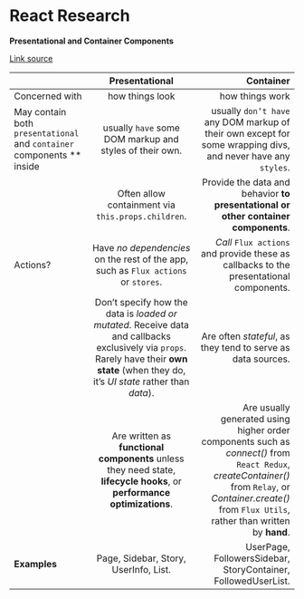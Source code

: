 # React Research
**Presentational and Container Components**

[Link source](https://medium.com/@dan_abramov/smart-and-dumb-components-7ca2f9a7c7d0)


|   | Presentational | Container |
| ------------- |:-------------:| -----:|
| Concerned with  | how things look  | how things work  |
| May contain both `presentational` and `container` components ** inside | usually `have` some DOM markup and styles of their own.  | usually `don’t have` any DOM markup of their own except for some wrapping divs, and never have any `styles`.  |
|   | Often allow containment via `this.props.children`.  | Provide the data and behavior **to presentational or other container components**.  |
| Actions?  | Have *no dependencies* on the rest of the app, such as `Flux actions` or `stores`.  | *Call* `Flux actions` and provide these as callbacks to the presentational components.  |
|   | Don’t specify how the data is *loaded or mutated*. Receive data and callbacks exclusively via `props`. Rarely have their **own state** (when they do, it’s *UI state* rather than *data*).  | Are often *stateful*, as they tend to serve as data sources.  |
|   | Are written as **functional components** unless they need state, **lifecycle hooks**, or **performance optimizations**.  | Are usually generated using higher order components such as *connect()* from `React Redux`, *createContainer()* from `Relay`, or *Container.create()* from `Flux Utils`, rather than written by **hand**.  |
| **Examples**  | Page, Sidebar, Story, UserInfo, List. | UserPage, FollowersSidebar, StoryContainer, FollowedUserList.  |